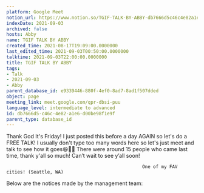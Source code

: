 ```yaml
---
platform: Google Meet
notion_url: https://www.notion.so/TGIF-TALK-BY-ABBY-db7666d5c46c4e82a1e6d00be98f1e9f
indexDate: 2021-09-03
archived: false
hosts: Abby
name: TGIF TALK BY ABBY
created_time: 2021-08-17T19:09:00.0000000
last_edited_time: 2021-09-03T00:50:00.0000000
talktime: 2021-09-03T22:00:00.0000000
title: TGIF TALK BY ABBY
tags:
- Talk
- 2021-09-03
- Abby
parent_database_id: e9339446-880f-4ef0-8ad7-8ad1f507dded
object: page
meeting_link: meet.google.com/qpr-dbsi-puu
language_level: intermediate to advanced
id: db7666d5-c46c-4e82-a1e6-d00be98f1e9f
parent_type: database_id
---
```


Thank God It's Friday! I just posted this before a day AGAIN so let's do a FREE TALK!
I usually don't type too many words here so let's just meet and talk to see how it goes😆👍🏻
There were around 15 people who came last time, thank y'all so much!
Can’t wait to see y’all soon!




                                                      One of my FAV cities! (Seattle, WA)







Below are the notices made by the management team: 


